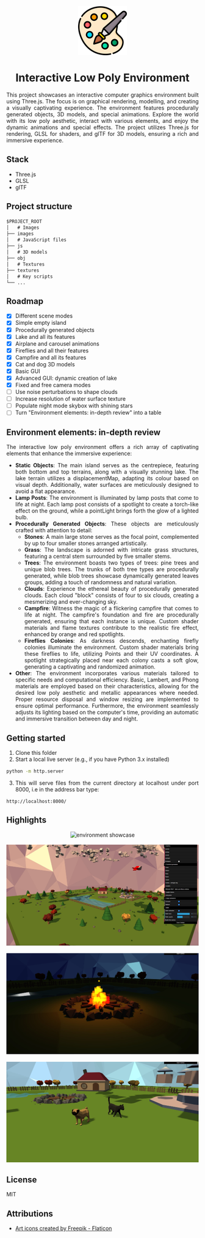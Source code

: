 <div align="center">

<img src="/images/logo.png" alt="logo" width="128"/>

</div>

<h1 align="center">Interactive Low Poly Environment</h1>

<div align="justify">

This project showcases an interactive computer graphics environment built using Three.js. The focus is on graphical rendering, modelling, and creating a visually captivating experience. The environment features procedurally generated objects, 3D models, and special animations. Explore the world with its low poly aesthetic, interact with various elements, and enjoy the dynamic animations and special effects. The project utilizes Three.js for rendering, GLSL for shaders, and glTF for 3D models, ensuring a rich and immersive experience.

## Stack

- Three.js
- GLSL
- glTF

## Project structure

```
$PROJECT_ROOT
│   # Images
├── images
│   # JavaScript files
├── js
│   # 3D models
├── obj
│   # Textures
├── textures
│   # Key scripts
└── ...
```

## Roadmap

- [x] Different scene modes
- [x] Simple empty island
- [x] Procedurally generated objects
- [x] Lake and all its features
- [x] Airplane and carousel animations
- [x] Fireflies and all their features
- [x] Campfire and all its features
- [x] Cat and dog 3D models
- [x] Basic GUI
- [x] Advanced GUI: dynamic creation of lake
- [x] Fixed and free camera modes
- [ ] Use noise perturbations to shape clouds
- [ ] Increase resolution of water surface texture
- [ ] Populate night mode skybox with shining stars
- [ ] Turn "Environment elements: in-depth review" into a table

## Environment elements: in-depth review

The interactive low poly environment offers a rich array of captivating elements that enhance the immersive experience:

- **Static Objects**: The main island serves as the centrepiece, featuring both bottom and top terrains, along with a visually stunning lake. The lake terrain utilizes a displacementMap, adapting its colour based on visual depth. Additionally, water surfaces are meticulously designed to avoid a flat appearance.
- **Lamp Posts**: The environment is illuminated by lamp posts that come to life at night. Each lamp post consists of a spotlight to create a torch-like effect on the ground, while a pointLight brings forth the glow of a lighted bulb.
- **Procedurally Generated Objects**: These objects are meticulously crafted with attention to detail:
    - **Stones**: A main large stone serves as the focal point, complemented by up to four smaller stones arranged artistically.
    - **Grass**: The landscape is adorned with intricate grass structures, featuring a central stem surrounded by five smaller stems.
    - **Trees**: The environment boasts two types of trees: pine trees and unique blob trees. The trunks of both tree types are procedurally generated, while blob trees showcase dynamically generated leaves groups, adding a touch of randomness and natural variation.
    - **Clouds**: Experience the ethereal beauty of procedurally generated clouds. Each cloud "block" consists of four to six clouds, creating a mesmerizing and ever-changing sky.
    - **Campfire**: Witness the magic of a flickering campfire that comes to life at night. The campfire's foundation and fire are procedurally generated, ensuring that each instance is unique. Custom shader materials and flame textures contribute to the realistic fire effect, enhanced by orange and red spotlights.
    - **Fireflies Colonies**: As darkness descends, enchanting firefly colonies illuminate the environment. Custom shader materials bring these fireflies to life, utilizing Points and their UV coordinates. A spotlight strategically placed near each colony casts a soft glow, generating a captivating and randomized animation.
- **Other**: The environment incorporates various materials tailored to specific needs and computational efficiency. Basic, Lambert, and Phong materials are employed based on their characteristics, allowing for the desired low poly aesthetic and metallic appearances where needed. Proper resource disposal and window resizing are implemented to ensure optimal performance. Furthermore, the environment seamlessly adjusts its lighting based on the computer's time, providing an automatic and immersive transition between day and night.

## Getting started

1. Clone this folder
2. Start a local live server (e.g., if you have Python 3.x installed)

```sh
python -m http.server
```

3. This will serve files from the current directory at localhost under port 8000, i.e in the address bar type:

```
http://localhost:8000/
```

## Highlights

  <div align="center">
    <img src="/images/environment_showcase.gif" alt="environment showcase"/>
    <br/>
    <br/>
    <img src="/images/environment_showcase.jpg" alt="environment showcase"/>
    <br/>
    <br/>
    <img src="/images/campfire.jpg" alt="campfire"/>
    <br/>
    <br/>
    <img src="/images/3D_models.jpg" alt="3D models"/>
  </div>

## License

MIT

## Attributions

- <a href="https://www.flaticon.com/free-icons/art" title="art icons">Art icons created by Freepik - Flaticon</a>

</div>
